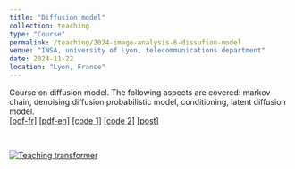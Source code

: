 ```yaml
---
title: "Diffusion model"
collection: teaching
type: "Course"
permalink: /teaching/2024-image-analysis-6-dissufion-model
venue: "INSA, university of Lyon, telecommunications department"
date: 2024-11-22
location: "Lyon, France"
---
```


Course on diffusion model. The following aspects are covered: markov chain, denoising diffusion probabilistic model, conditioning, latent diffusion model.<br>
[[pdf-fr]](https://olivier-bernard-creatis.github.io//files//teaching_diffusion_model_2024_fr.pdf) [[pdf-en]](https://olivier-bernard-creatis.github.io//files//teaching_diffusion_model_2024_en.pdf) [[code 1]](https://olivier-bernard-creatis.github.io//files//1-monai-vae-mednist.ipynb) [[code 2]](https://olivier-bernard-creatis.github.io//files//2-monai-ldm-mednist.ipynb) [[post]](https://creatis-myriad.github.io/tutorials/2023-11-30-tutorial-ddpm.html)

<br>

[![Teaching transformer](https://olivier-bernard-creatis.github.io//images//teaching_diffusion_model_2024_en.png)](https://olivier-bernard-creatis.github.io//files//teaching_diffusion_model_2024_en.pdf)


